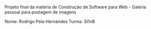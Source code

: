 Projeto final da matéria de Construção de Software para Web - Galeria pessoal para postagem de imagens

Nome: Rodrigo Pela Hernandes               Turma: SI1nB

